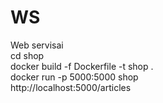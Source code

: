 # WS
Web servisai  
cd shop  
docker build -f Dockerfile -t shop .  
docker run -p 5000:5000 shop  
http://localhost:5000/articles
